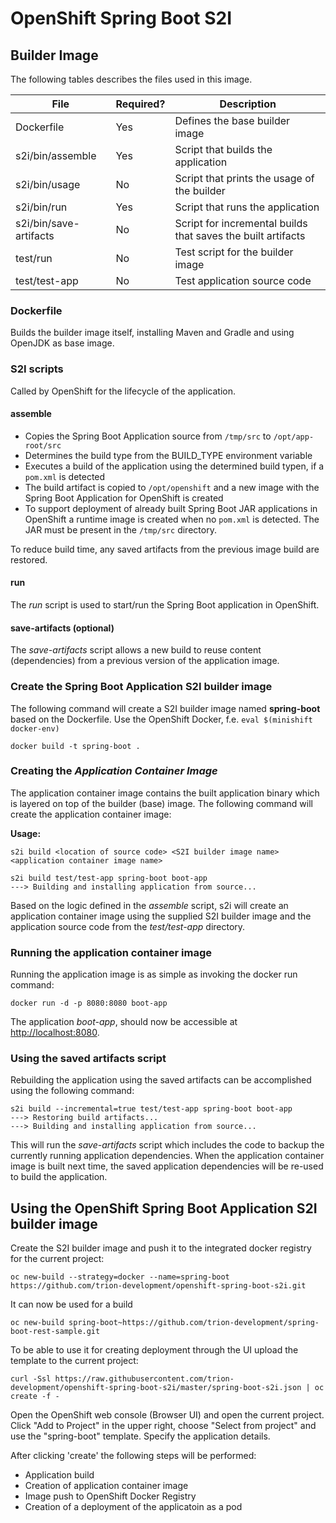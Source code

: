 # OpenShift Spring Boot S2I

## Builder Image
The following tables describes the files used in this image.

| File                   | Required? | Description                                                  |
|------------------------|-----------|--------------------------------------------------------------|
| Dockerfile             | Yes       | Defines the base builder image                               |
| s2i/bin/assemble       | Yes       | Script that builds the application                           |
| s2i/bin/usage          | No        | Script that prints the usage of the builder                  |
| s2i/bin/run            | Yes       | Script that runs the application                             |
| s2i/bin/save-artifacts | No        | Script for incremental builds that saves the built artifacts |
| test/run               | No        | Test script for the builder image                            |
| test/test-app          | No        | Test application source code                                 |

### Dockerfile
Builds the builder image itself, installing Maven and Gradle and using OpenJDK as base image.


### S2I scripts
Called by OpenShift for the lifecycle of the application.


#### assemble
- Copies the Spring Boot Application source from `/tmp/src` to `/opt/app-root/src`
- Determines the build type from the BUILD_TYPE environment variable
- Executes a build of the application using the determined build typen, if a `pom.xml` is detected
- The build artifact is copied to `/opt/openshift` and a new image with the Spring Boot Application for OpenShift is created
- To support deployment of already built Spring Boot JAR applications in OpenShift a runtime image is created when no `pom.xml` is detected. The JAR must be present in the `/tmp/src` directory.

To reduce build time, any saved artifacts from the previous image build are restored.

#### run
The *run* script is used to start/run the Spring Boot application in OpenShift.

#### save-artifacts (optional)
The *save-artifacts* script allows a new build to reuse content (dependencies) from a previous version of the application image.


### Create the Spring Boot Application S2I builder image
The following command will create a S2I builder image named **spring-boot** based on the Dockerfile.
Use the OpenShift Docker, f.e. `eval $(minishift docker-env)`

```
docker build -t spring-boot .
```

### Creating the *Application Container Image*
The application container image contains the built application binary which is layered on top of the builder (base) image.  The following command will create the application container image:

**Usage:**
```
s2i build <location of source code> <S2I builder image name> <application container image name>
```

```
s2i build test/test-app spring-boot boot-app
---> Building and installing application from source...
```
Based on the logic defined in the *assemble* script, s2i will create an application container image using the supplied S2I builder image and the application source code from the *test/test-app* directory.

### Running the application container image
Running the application image is as simple as invoking the docker run command:
```
docker run -d -p 8080:8080 boot-app
```
The application *boot-app*, should now be accessible at  [http://localhost:8080](http://localhost:8080).

### Using the saved artifacts script
Rebuilding the application using the saved artifacts can be accomplished using the following command:
```
s2i build --incremental=true test/test-app spring-boot boot-app
---> Restoring build artifacts...
---> Building and installing application from source...
```
This will run the *save-artifacts* script which includes the code to backup the currently running application dependencies. When the application container image is built next time, the saved application dependencies will be re-used to build the application.

## Using the OpenShift Spring Boot Application S2I builder image

Create the S2I builder image and push it to the integrated docker registry for the current project:

```
oc new-build --strategy=docker --name=spring-boot https://github.com/trion-development/openshift-spring-boot-s2i.git
```

It can now be used for a build

```
oc new-build spring-boot~https://github.com/trion-development/spring-boot-rest-sample.git
```

To be able to use it for creating deployment through the UI upload the template to the current project:

```
curl -Ssl https://raw.githubusercontent.com/trion-development/openshift-spring-boot-s2i/master/spring-boot-s2i.json | oc create -f -
```

Open the OpenShift web console (Browser UI) and open the current project.
Click "Add to Project" in the upper right, choose "Select from project" and use the "spring-boot" template.
Specify the application details.

After clicking 'create' the following steps will be performed:

- Application build
- Creation of application container image
- Image push to OpenShift Docker Registry
- Creation of a deployment of the applicatoin as a pod

